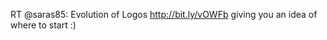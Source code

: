 <!--
id: 211885076
link: http://kevinisom.info/post/211885076/rt-saras85-evolution-of-logos
slug: rt-saras85-evolution-of-logos
date: Tue Oct 13 2009 23:56:06 GMT+1300 (NZDT)
raw: {"blog_name":"kevinisom","id":211885076,"post_url":"http://kevinisom.info/post/211885076/rt-saras85-evolution-of-logos","slug":"rt-saras85-evolution-of-logos","type":"text","date":"2009-10-13 10:56:06 GMT","timestamp":1255431366,"state":"published","format":"html","reblog_key":"3RkR1zYq","tags":[],"short_url":"http://tmblr.co/Zw68YyCeHmK","highlighted":[],"feed_item":"http://twitter.com/kev_nz/statuses/4831594128","from_feed_id":"650289","note_count":0,"title":null,"body":"<p>RT @saras85: Evolution of Logos <a href=\"http://bit.ly/vOWFb\" target=\"_blank\">http://bit.ly/vOWFb</a> giving you an idea of where to start :)</p>"}
publish: 2009-10-013
tags: 
title: null
-->


RT @saras85: Evolution of Logos <http://bit.ly/vOWFb> giving you an idea
of where to start :)


